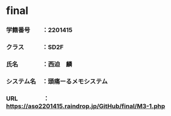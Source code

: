# final

### 学籍番号　　：2201415
### クラス　　　：SD2F
### 氏名　　　　：西迫　麟
### システム名　：頭痛ーるメモシステム
### URL　　　　 ：https://aso2201415.raindrop.jp/GitHub/final/M3-1.php
